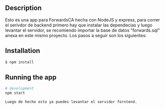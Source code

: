 ## Description

Esto es una app para ForwardsCA hecha con NodeJS y express, para correr el serivdor de backend primero hay que instalar 
las dependecias y luego levantar el servidor, se recomiendo importar la base de datos "forwards.sql" anexa en este mismo proyecto. Los pasos a seguir son los siguientes:

## Installation

```bash
$ npm install
```

## Running the app

```bash
# development
npm start

Luego de hecho esto ya puedes levantar el servidor forntend.
